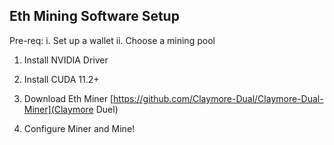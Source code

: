 ## Eth Mining Software Setup

Pre-req:
i.  Set up a wallet
ii.  Choose a mining pool

1. Install NVIDIA Driver



2. Install CUDA 11.2+



3.  Download Eth Miner [https://github.com/Claymore-Dual/Claymore-Dual-Miner](Claymore Duel)



4.  Configure Miner and Mine!
